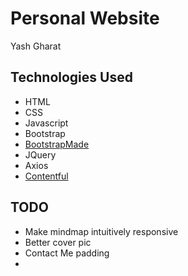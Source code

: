# Personal Website
Yash Gharat

## Technologies Used
- HTML
- CSS
- Javascript
- Bootstrap
- [BootstrapMade](https://bootstrapmade.com/)
- JQuery
- Axios
- [Contentful](https://www.contentful.com/)

## TODO

- Make mindmap intuitively responsive
- Better cover pic
- Contact Me padding
- 